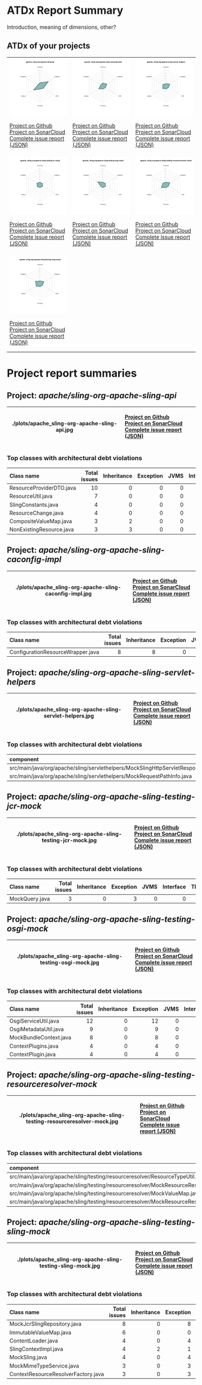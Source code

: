 
# ATDx Report Summary

Introduction, meaning of dimensions, other?

## ATDx of your projects
||||
|-|-|-|
|<img src="./plots/apache_sling-org-apache-sling-api.jpg"/> <p style="text-align:left">[Project on Github](https://github.com/apache/sling-org-apache-sling-api) <br> [Project on SonarCloud ](https://sonarcloud.io/dashboard?id=apache_sling-org-apache-sling-api) <br> [Complete issue report (JSON)](./json/apache_sling-org-apache-sling-api.json)</p>|<img src="./plots/apache_sling-org-apache-sling-caconfig-impl.jpg"/> <p style="text-align:left">[Project on Github](https://github.com/apache/sling-org-apache-sling-caconfig-impl) <br> [Project on SonarCloud ](https://sonarcloud.io/dashboard?id=apache_sling-org-apache-sling-caconfig-impl) <br> [Complete issue report (JSON)](./json/apache_sling-org-apache-sling-caconfig-impl.json)</p>|<img src="./plots/apache_sling-org-apache-sling-servlet-helpers.jpg"/> <p style="text-align:left">[Project on Github](https://github.com/apache/sling-org-apache-sling-servlet-helpers) <br> [Project on SonarCloud ](https://sonarcloud.io/dashboard?id=apache_sling-org-apache-sling-servlet-helpers) <br> [Complete issue report (JSON)](./json/apache_sling-org-apache-sling-servlet-helpers.json)</p>
 | |
|<img src="./plots/apache_sling-org-apache-sling-testing-jcr-mock.jpg"/> <p style="text-align:left">[Project on Github](https://github.com/apache/sling-org-apache-sling-testing-jcr-mock) <br> [Project on SonarCloud ](https://sonarcloud.io/dashboard?id=apache_sling-org-apache-sling-testing-jcr-mock) <br> [Complete issue report (JSON)](./json/apache_sling-org-apache-sling-testing-jcr-mock.json)</p>|<img src="./plots/apache_sling-org-apache-sling-testing-osgi-mock.jpg"/> <p style="text-align:left">[Project on Github](https://github.com/apache/sling-org-apache-sling-testing-osgi-mock) <br> [Project on SonarCloud ](https://sonarcloud.io/dashboard?id=apache_sling-org-apache-sling-testing-osgi-mock) <br> [Complete issue report (JSON)](./json/apache_sling-org-apache-sling-testing-osgi-mock.json)</p>|<img src="./plots/apache_sling-org-apache-sling-testing-resourceresolver-mock.jpg"/> <p style="text-align:left">[Project on Github](https://github.com/apache/sling-org-apache-sling-testing-resourceresolver-mock) <br> [Project on SonarCloud ](https://sonarcloud.io/dashboard?id=apache_sling-org-apache-sling-testing-resourceresolver-mock) <br> [Complete issue report (JSON)](./json/apache_sling-org-apache-sling-testing-resourceresolver-mock.json)</p>
 | |
|<img src="./plots/apache_sling-org-apache-sling-testing-sling-mock.jpg"/> <p style="text-align:left">[Project on Github](https://github.com/apache/sling-org-apache-sling-testing-sling-mock) <br> [Project on SonarCloud ](https://sonarcloud.io/dashboard?id=apache_sling-org-apache-sling-testing-sling-mock) <br> [Complete issue report (JSON)](./json/apache_sling-org-apache-sling-testing-sling-mock.json)</p>
# Project report summaries
## Project: _apache/sling-org-apache-sling-api_
|./plots/apache_sling-org-apache-sling-api.jpg|<p style="text-align:left">[Project on Github](https://github.com/apache/sling-org-apache-sling-api) <br> [Project on SonarCloud ](https://sonarcloud.io/dashboard?id=apache_sling-org-apache-sling-api) <br> [Complete issue report (JSON)](./json/apache_sling-org-apache-sling-api.json)</p>
|-|-|
### Top classes with architectural debt violations
| Class name               |   Total issues |   Inheritance |   Exception |   JVMS |   Interface |   Threading |   Complexity | Fully qualified name                                                             |
|:-------------------------|---------------:|--------------:|------------:|-------:|------------:|------------:|-------------:|:---------------------------------------------------------------------------------|
| ResourceProviderDTO.java |             10 |             0 |           0 |      0 |          10 |           0 |            0 | src/main/java/org/apache/sling/api/resource/runtime/dto/ResourceProviderDTO.java |
| ResourceUtil.java        |              7 |             0 |           0 |      0 |           7 |           0 |            0 | src/main/java/org/apache/sling/api/resource/ResourceUtil.java                    |
| SlingConstants.java      |              4 |             0 |           0 |      0 |           4 |           0 |            0 | src/main/java/org/apache/sling/api/SlingConstants.java                           |
| ResourceChange.java      |              4 |             0 |           0 |      0 |           4 |           0 |            0 | src/main/java/org/apache/sling/api/resource/observation/ResourceChange.java      |
| CompositeValueMap.java   |              3 |             2 |           0 |      0 |           1 |           0 |            0 | src/main/java/org/apache/sling/api/wrappers/CompositeValueMap.java               |
| NonExistingResource.java |              3 |             3 |           0 |      0 |           0 |           0 |            0 | src/main/java/org/apache/sling/api/resource/NonExistingResource.java             |

## Project: _apache/sling-org-apache-sling-caconfig-impl_
|./plots/apache_sling-org-apache-sling-caconfig-impl.jpg|<p style="text-align:left">[Project on Github](https://github.com/apache/sling-org-apache-sling-caconfig-impl) <br> [Project on SonarCloud ](https://sonarcloud.io/dashboard?id=apache_sling-org-apache-sling-caconfig-impl) <br> [Complete issue report (JSON)](./json/apache_sling-org-apache-sling-caconfig-impl.json)</p>
|-|-|
### Top classes with architectural debt violations
| Class name                        |   Total issues |   Inheritance |   Exception |   JVMS |   Interface |   Threading |   Complexity | Fully qualified name                                                           |
|:----------------------------------|---------------:|--------------:|------------:|-------:|------------:|------------:|-------------:|:-------------------------------------------------------------------------------|
| ConfigurationResourceWrapper.java |              8 |             8 |           0 |      0 |           0 |           0 |            0 | src/main/java/org/apache/sling/caconfig/impl/ConfigurationResourceWrapper.java |

## Project: _apache/sling-org-apache-sling-servlet-helpers_
|./plots/apache_sling-org-apache-sling-servlet-helpers.jpg|<p style="text-align:left">[Project on Github](https://github.com/apache/sling-org-apache-sling-servlet-helpers) <br> [Project on SonarCloud ](https://sonarcloud.io/dashboard?id=apache_sling-org-apache-sling-servlet-helpers) <br> [Complete issue report (JSON)](./json/apache_sling-org-apache-sling-servlet-helpers.json)</p>
|-|-|
### Top classes with architectural debt violations
| component                                                                       |   inheritance |   exception |   vmsmell |   interface |   threading |   complexity |   sum |
|:--------------------------------------------------------------------------------|--------------:|------------:|----------:|------------:|------------:|-------------:|------:|
| src/main/java/org/apache/sling/servlethelpers/MockSlingHttpServletResponse.java |             0 |           0 |         0 |           1 |           0 |            0 |     1 |
| src/main/java/org/apache/sling/servlethelpers/MockRequestPathInfo.java          |             0 |           0 |         0 |           1 |           0 |            0 |     1 |

## Project: _apache/sling-org-apache-sling-testing-jcr-mock_
|./plots/apache_sling-org-apache-sling-testing-jcr-mock.jpg|<p style="text-align:left">[Project on Github](https://github.com/apache/sling-org-apache-sling-testing-jcr-mock) <br> [Project on SonarCloud ](https://sonarcloud.io/dashboard?id=apache_sling-org-apache-sling-testing-jcr-mock) <br> [Complete issue report (JSON)](./json/apache_sling-org-apache-sling-testing-jcr-mock.json)</p>
|-|-|
### Top classes with architectural debt violations
| Class name     |   Total issues |   Inheritance |   Exception |   JVMS |   Interface |   Threading |   Complexity | Fully qualified name                                           |
|:---------------|---------------:|--------------:|------------:|-------:|------------:|------------:|-------------:|:---------------------------------------------------------------|
| MockQuery.java |              3 |             0 |           3 |      0 |           0 |           0 |            0 | src/main/java/org/apache/sling/testing/mock/jcr/MockQuery.java |

## Project: _apache/sling-org-apache-sling-testing-osgi-mock_
|./plots/apache_sling-org-apache-sling-testing-osgi-mock.jpg|<p style="text-align:left">[Project on Github](https://github.com/apache/sling-org-apache-sling-testing-osgi-mock) <br> [Project on SonarCloud ](https://sonarcloud.io/dashboard?id=apache_sling-org-apache-sling-testing-osgi-mock) <br> [Complete issue report (JSON)](./json/apache_sling-org-apache-sling-testing-osgi-mock.json)</p>
|-|-|
### Top classes with architectural debt violations
| Class name             |   Total issues |   Inheritance |   Exception |   JVMS |   Interface |   Threading |   Complexity | Fully qualified name                                                              |
|:-----------------------|---------------:|--------------:|------------:|-------:|------------:|------------:|-------------:|:----------------------------------------------------------------------------------|
| OsgiServiceUtil.java   |             12 |             0 |          12 |      0 |           0 |           0 |            0 | core/src/main/java/org/apache/sling/testing/mock/osgi/OsgiServiceUtil.java        |
| OsgiMetadataUtil.java  |              9 |             0 |           9 |      0 |           0 |           0 |            0 | core/src/main/java/org/apache/sling/testing/mock/osgi/OsgiMetadataUtil.java       |
| MockBundleContext.java |              8 |             0 |           8 |      0 |           0 |           0 |            0 | core/src/main/java/org/apache/sling/testing/mock/osgi/MockBundleContext.java      |
| ContextPlugins.java    |              4 |             0 |           4 |      0 |           0 |           0 |            0 | core/src/main/java/org/apache/sling/testing/mock/osgi/context/ContextPlugins.java |
| ContextPlugin.java     |              4 |             0 |           4 |      0 |           0 |           0 |            0 | core/src/main/java/org/apache/sling/testing/mock/osgi/context/ContextPlugin.java  |

## Project: _apache/sling-org-apache-sling-testing-resourceresolver-mock_
|./plots/apache_sling-org-apache-sling-testing-resourceresolver-mock.jpg|<p style="text-align:left">[Project on Github](https://github.com/apache/sling-org-apache-sling-testing-resourceresolver-mock) <br> [Project on SonarCloud ](https://sonarcloud.io/dashboard?id=apache_sling-org-apache-sling-testing-resourceresolver-mock) <br> [Complete issue report (JSON)](./json/apache_sling-org-apache-sling-testing-resourceresolver-mock.json)</p>
|-|-|
### Top classes with architectural debt violations
| component                                                                                |   inheritance |   exception |   vmsmell |   interface |   threading |   complexity |   sum |
|:-----------------------------------------------------------------------------------------|--------------:|------------:|----------:|------------:|------------:|-------------:|------:|
| src/main/java/org/apache/sling/testing/resourceresolver/ResourceTypeUtil.java            |             0 |           0 |         0 |           1 |           0 |            0 |     1 |
| src/main/java/org/apache/sling/testing/resourceresolver/MockResourceResolver.java        |             0 |           0 |         0 |           1 |           0 |            0 |     1 |
| src/main/java/org/apache/sling/testing/resourceresolver/MockValueMap.java                |             0 |           1 |         0 |           0 |           0 |            0 |     1 |
| src/main/java/org/apache/sling/testing/resourceresolver/MockResourceResolverFactory.java |             0 |           1 |         0 |           0 |           0 |            0 |     1 |

## Project: _apache/sling-org-apache-sling-testing-sling-mock_
|./plots/apache_sling-org-apache-sling-testing-sling-mock.jpg|<p style="text-align:left">[Project on Github](https://github.com/apache/sling-org-apache-sling-testing-sling-mock) <br> [Project on SonarCloud ](https://sonarcloud.io/dashboard?id=apache_sling-org-apache-sling-testing-sling-mock) <br> [Complete issue report (JSON)](./json/apache_sling-org-apache-sling-testing-sling-mock.json)</p>
|-|-|
### Top classes with architectural debt violations
| Class name                          |   Total issues |   Inheritance |   Exception |   JVMS |   Interface |   Threading |   Complexity | Fully qualified name                                                                               |
|:------------------------------------|---------------:|--------------:|------------:|-------:|------------:|------------:|-------------:|:---------------------------------------------------------------------------------------------------|
| MockJcrSlingRepository.java         |              8 |             0 |           8 |      0 |           0 |           0 |            0 | core/src/main/java/org/apache/sling/testing/mock/sling/MockJcrSlingRepository.java                 |
| ImmutableValueMap.java              |              6 |             0 |           0 |      0 |           6 |           0 |            0 | core/src/main/java/org/apache/sling/testing/mock/sling/builder/ImmutableValueMap.java              |
| ContentLoader.java                  |              4 |             0 |           4 |      0 |           0 |           0 |            0 | core/src/main/java/org/apache/sling/testing/mock/sling/loader/ContentLoader.java                   |
| SlingContextImpl.java               |              4 |             2 |           1 |      0 |           1 |           0 |            0 | core/src/main/java/org/apache/sling/testing/mock/sling/context/SlingContextImpl.java               |
| MockSling.java                      |              4 |             0 |           4 |      0 |           0 |           0 |            0 | core/src/main/java/org/apache/sling/testing/mock/sling/MockSling.java                              |
| MockMimeTypeService.java            |              3 |             0 |           3 |      0 |           0 |           0 |            0 | core/src/main/java/org/apache/sling/testing/mock/sling/services/MockMimeTypeService.java           |
| ContextResourceResolverFactory.java |              3 |             0 |           3 |      0 |           0 |           0 |            0 | core/src/main/java/org/apache/sling/testing/mock/sling/context/ContextResourceResolverFactory.java |

